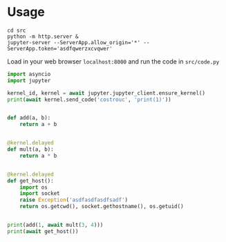 # Usage

```shell
cd src
python -m http.server &
jupyter-server --ServerApp.allow_origin='*' --ServerApp.token='asdfqwerzxcvqwer'
```

Load in your web browser `localhost:8000` and run the code in `src/code.py`

```python
import asyncio
import jupyter

kernel_id, kernel = await jupyter.jupyter_client.ensure_kernel()
print(await kernel.send_code('costrouc', 'print(1)'))


def add(a, b):
    return a + b


@kernel.delayed
def mult(a, b):
    return a * b


@kernel.delayed
def get_host():
    import os
    import socket
    raise Exception('asdfasdfasdfsadf')
    return os.getcwd(), socket.gethostname(), os.getuid()


print(add(1, await mult(3, 4)))
print(await get_host())
```
